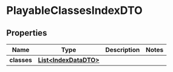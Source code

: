 

# PlayableClassesIndexDTO


## Properties

| Name | Type | Description | Notes |
|------------ | ------------- | ------------- | -------------|
|**classes** | [**List&lt;IndexDataDTO&gt;**](IndexDataDTO.md) |  |  |




